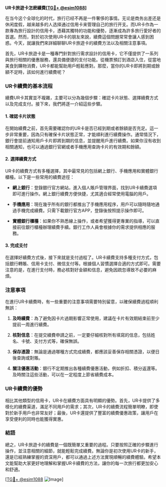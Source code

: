 **UR卡旅遊卡怎麽續費[[TG💪+ @esim1088](https://t.me/s/esim1088)]**

在当今这个全球化的时代，旅行已经不再是一件奢侈的事情。无论是商务出差还是休闲度假，越来越多的人选择通过信用卡来管理自己的旅行开支。而UR卡作為一款專為旅行設計的信用卡，憑藉其獨特的功能和優勢，逐漸成為許多旅行愛好者的首選。然而，對於初次使用UR卡的朋友來說，續費這個問題常常會讓人感到困惑。今天，就讓我們來詳細聊聊UR卡旅遊卡的續費方法以及相關注意事項。

首先，UR卡旅遊卡是一種專門針對旅行需求設計的信用卡，它不僅提供了一系列與旅行相關的優惠服務，還具備便捷的支付功能。從機票預訂到酒店入住，從當地美食到購物消費，UR卡都能幫助用戶輕鬆應對。那麼，當你的UR卡即將到期或餘額不足時，該如何進行續費呢？

### UR卡續費的基本流程

續費UR卡其實並不複雜，主要可以分為幾個步驟：確認卡片狀態、選擇續費方式以及完成支付。接下來，我們將逐一介紹這些步驟。

#### 1. 確認卡片狀態

在開始續費之前，首先需要確認你的UR卡是否已經到期或者餘額是否充足。這一步非常重要，因為只有確保卡片狀態正常，才能順利進行續費操作。通常情況下，銀行會提前通知用戶卡片即將到期的信息，並提醒用戶進行續費。如果你沒有收到相關通知，也可以通過銀行官網或者手機應用查詢卡片的有效期和餘額。

#### 2. 選擇續費方式

UR卡的續費方式有多種選擇，其中最常見的包括網上銀行、手機應用和實體銀行櫃檯。以下是一些常用的續費途徑：

- **網上銀行**：登錄銀行官方網站，進入個人賬戶管理界面，找到UR卡續費選項即可進行操作。網上銀行續費方便快捷，尤其適合經常使用電腦的用戶。
  
- **手機應用**：現在幾乎所有的銀行都推出了手機應用程序，用戶可以隨時隨地通過手機完成續費。只需下載銀行官方APP，登錄後按照提示操作即可。

- **實體銀行櫃檯**：如果你不熟悉線上操作，或者希望獲得更專業的指導，可以直接前往銀行櫃檯辦理續費手續。銀行工作人員會根據你的需求提供相應的服務。

#### 3. 完成支付

在選擇好續費方式後，接下來就是支付過程了。UR卡續費支持多種支付方式，包括銀行轉賬、信用卡支付、微信支付等。根據個人習慣選擇合適的方式即可。需要注意的是，在進行支付時，務必核對好金額和信息，避免因疏忽導致不必要的麻煩。

### 注意事項

在進行UR卡續費時，有一些重要的注意事項需要特別留意，以確保續費過程順利無誤：

1. **及時續費**：為了避免因卡片過期影響正常使用，建議在卡片有效期結束前至少提前一周進行續費。
   
2. **核對信息**：在提交續費申請之前，一定要仔細核對所有填寫的信息，包括姓名、卡號、支付方式等，確保無誤。

3. **保存憑證**：無論是通過哪種方式完成續費，都應該妥善保存相關憑證，以便日後查詢或對賬。

4. **關注優惠活動**：銀行不定期推出各種續費優惠活動，例如折扣、積分返還等。及時關注這些活動，可以在一定程度上節省續費成本。

### UR卡續費的優勢

相比其他類型的信用卡，UR卡在續費方面具有明顯的優勢。首先，UR卡提供了多樣化的續費渠道，滿足不同用戶的需求；其次，UR卡的續費流程簡單明瞭，即使對於新手用戶也非常友好；最後，UR卡還提供了豐富的續費優惠政策，讓用戶在享受便利的同時也能獲得實惠。

### 結語

總之，UR卡旅遊卡的續費是一個既簡單又重要的過程。只要按照正確的步驟進行操作，並注意相關的細節，就能輕鬆完成續費。無論你是初次使用UR卡的新手，還是已經熟練掌握的資深用戶，都可以通過上述方法實現順暢的續費體驗。希望本文能幫助大家更好地理解和掌握UR卡續費的方法，讓你的每一次旅行都更加安心和舒適。

[[TG💪+ @esim1088](https://t.me/s/esim1088) ![Image](https://i.postimg.cc/4NQfJmqS/Snipaste-2025-05-13-00-14-12.png)]